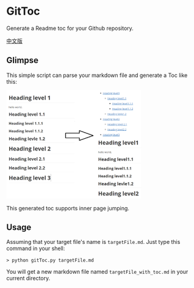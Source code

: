 # GitToc

Generate a Readme toc for your Github repository.

[中文版](README_CN.md)

## Glimpse

This simple script can parse your markdown file and generate a Toc like this:

<img src='effect.png' width=70%>

This generated toc supports inner page jumping.

## Usage

Assuming that your target file's name is `targetFile.md`. Just type this command in your shell:

 ```shell
> python gitToc.py targetFile.md
 ```

You will get a new markdown file named `targetFile_with_toc.md` in your current directory.  



